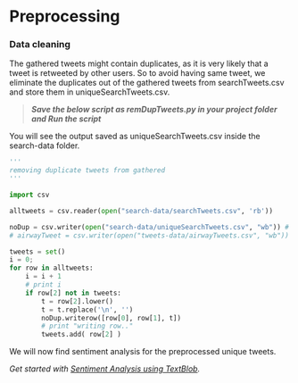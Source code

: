 # Preprocessing

### **Data cleaning**

The gathered tweets might contain duplicates, as it is very likely that a tweet is retweeted by other users. So to avoid having same tweet, we eliminate the duplicates out of the gathered tweets from searchTweets.csv and store them in uniqueSearchTweets.csv.

> _**Save the below script as remDupTweets.py in your project folder and Run the script**_

You will see the output saved as uniqueSearchTweets.csv inside the search-data folder.

```py
'''
removing duplicate tweets from gathered
'''

import csv

alltweets = csv.reader(open("search-data/searchTweets.csv", 'rb'))

noDup = csv.writer(open("search-data/uniqueSearchTweets.csv", "wb")) # store unique tweets
# airwayTweet = csv.writer(open("tweets-data/airwayTweets.csv", "wb")) # store tweets by ariways

tweets = set()
i = 0;
for row in alltweets:
    i = i + 1
    # print i
    if row[2] not in tweets:
        t = row[2].lower()
        t = t.replace('\n', '')
        noDup.writerow([row[0], row[1], t])
        # print "writing row.."
        tweets.add( row[2] )
```

We will now find sentiment analysis for the preprocessed unique tweets.

_Get started with _[_Sentiment Analysis using TextBlob_](/sentiment-analysis-using-textblob.md)_._

